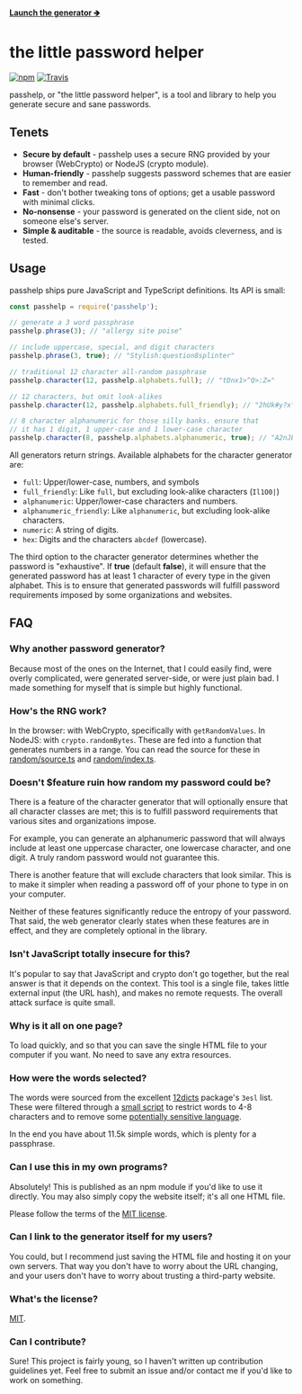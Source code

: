 [**Launch the generator 🡺**](https://passhelp.github.io/generator/)

# the little password helper #

[![npm](https://img.shields.io/npm/v/passhelp.svg?maxAge=2592000)](https://www.npmjs.com/package/passhelp)
[![Travis](https://img.shields.io/travis/passhelp/passhelp.svg?maxAge=2592000)](https://travis-ci.org/passhelp/passhelp)

passhelp, or "the little password helper", is a tool and library to help you
generate secure and sane passwords.

## Tenets ##
* **Secure by default** - passhelp uses a secure RNG provided by your browser (WebCrypto) or NodeJS (crypto module).
* **Human-friendly** - passhelp suggests password schemes that are easier to remember and read.
* **Fast** - don't bother tweaking tons of options; get a usable password with minimal clicks.
* **No-nonsense** - your password is generated on the client side, not on someone else's server.
* **Simple & auditable** - the source is readable, avoids cleverness, and is tested.

## Usage ##

passhelp ships pure JavaScript and TypeScript definitions. Its API is small:

```javascript
const passhelp = require('passhelp');

// generate a 3 word passphrase
passhelp.phrase(3); // "allergy site poise"

// include uppercase, special, and digit characters
passhelp.phrase(3, true); // "Stylish:question8splinter"

// traditional 12 character all-random passphrase
passhelp.character(12, passhelp.alphabets.full); // "tDnx1>^Q>:Z="

// 12 characters, but omit look-alikes
passhelp.character(12, passhelp.alphabets.full_friendly); // "2hUk#y?x\r~&"

// 8 character alphanumeric for those silly banks. ensure that
// it has 1 digit, 1 upper-case and 1 lower-case character
passhelp.character(8, passhelp.alphabets.alphanumeric, true); // "A2nJEH4o"
```

All generators return strings. Available alphabets for the character generator are:

* `full`: Upper/lower-case, numbers, and symbols
* `full_friendly`: Like `full`, but excluding look-alike characters (`Il1O0|`)
* `alphanumeric`: Upper/lower-case characters and numbers.
* `alphanumeric_friendly`: Like `alphanumeric`, but excluding look-alike characters.
* `numeric`: A string of digits.
* `hex`: Digits and the characters `abcdef` (lowercase).

The third option to the character generator determines whether the password is "exhaustive". If **true** (default **false**), it will ensure that the generated password has at least 1 character of every type in the given alphabet. This is to ensure that generated passwords will fulfill password requirements imposed by some organizations and websites.

## FAQ ##
### Why another password generator?
Because most of the ones on the Internet, that I could easily find, were overly complicated, were generated server-side, or were just plain bad. I made something for myself that is simple but highly functional.

### How's the RNG work?

In the browser: with WebCrypto, specifically with `getRandomValues`. In NodeJS: with `crypto.randomBytes`. These are fed into a function that generates numbers in a range. You can read the source for these in [random/source.ts](src/random/source.ts) and [random/index.ts](src/random/index.ts).

### Doesn't $feature ruin how random my password could be?

There is a feature of the character generator that will optionally ensure that all character classes are met; this is to fulfill password requirements that various sites and organizations impose.

For example, you can generate an alphanumeric password that will always include at least one uppercase character, one lowercase character, and one digit. A truly random password would not guarantee this.

There is another feature that will exclude characters that look similar. This is to make it simpler when reading a password off of your phone to type in on your computer.

Neither of these features significantly reduce the entropy of your password. That said, the web generator clearly states when these features are in effect, and they are completely optional in the library.

### Isn't JavaScript totally insecure for this?

It's popular to say that JavaScript and crypto don't go together, but the real answer is that it depends on the context. This tool is a single file, takes little external input (the URL hash), and makes no remote requests. The overall attack surface is quite small.

### Why is it all on one page?

To load quickly, and so that you can save the single HTML file to your computer if you want. No need to save any extra resources.

### How were the words selected?

The words were sourced from the excellent [12dicts](http://wordlist.aspell.net/12dicts/) package's `3esl` list. These were filtered through a [small script](tools/wordprune.js) to restrict words to 4-8 characters and to remove some [potentially sensitive language](https://www.cs.cmu.edu/~biglou/resources/bad-words.txt).

In the end you have about 11.5k simple words, which is plenty for a passphrase.

### Can I use this in my own programs?

Absolutely! This is published as an npm module if you'd like to use it directly. You may also simply copy the website itself; it's all one HTML file.

Please follow the terms of the [MIT license](LICENSE).

### Can I link to the generator itself for my users?

You could, but I recommend just saving the HTML file and hosting it on your own servers. That way you don't have to worry about the URL changing, and your users don't have to worry about trusting a third-party website.

### What's the license?

[MIT](LICENSE).

### Can I contribute?

Sure! This project is fairly young, so I haven't written up contribution guidelines yet. Feel free to submit an issue and/or contact me if you'd like to work on something.
